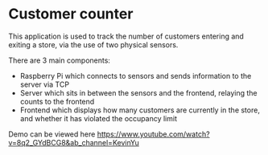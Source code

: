 # Customer counter 

This application is used to track the number of customers entering and exiting a store, via the use of two physical sensors.

There are 3 main components:
 - Raspberry Pi which connects to sensors and sends information to the server via TCP
 - Server which sits in between the sensors and the frontend, relaying the counts to the frontend
 - Frontend which displays how many customers are currently in the store, and whether it has violated the occupancy limit

Demo can be viewed here https://www.youtube.com/watch?v=8q2_GYdBCG8&ab_channel=KevinYu